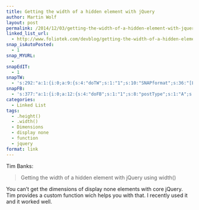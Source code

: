 ```yaml
---
title: Getting the width of a hidden element with jQuery
author: Martin Wolf
layout: post
permalink: /2014/12/03/getting-the-width-of-a-hidden-element-with-jquery/
linked_list_url:
  - http://www.foliotek.com/devblog/getting-the-width-of-a-hidden-element-with-jquery-using-width/
snap_isAutoPosted:
  - 1
snap_MYURL:
  - 
snapEdIT:
  - 1
snapTW:
  - 's:292:"a:1:{i:0;a:9:{s:4:"doTW";s:1:"1";s:10:"SNAPformat";s:36:"[Link] %TITLE%: %URL% //by @foliotek";s:8:"attchImg";s:1:"0";s:9:"isAutoImg";s:1:"A";s:8:"imgToUse";s:0:"";s:11:"isPrePosted";s:1:"1";s:8:"isPosted";s:1:"1";s:4:"pgID";s:18:"540078336316551170";s:5:"pDate";s:19:"2014-12-03 09:41:24";}}";'
snapFB:
  - 's:377:"a:1:{i:0;a:12:{s:4:"doFB";s:1:"1";s:8:"postType";s:1:"A";s:10:"AttachPost";s:1:"2";s:10:"SNAPformat";s:35:"New post on MartinWolf.org: %TITLE%";s:9:"isAutoImg";s:1:"A";s:8:"imgToUse";s:0:"";s:9:"isAutoURL";s:1:"A";s:8:"urlToUse";s:0:"";s:11:"isPrePosted";s:1:"1";s:8:"isPosted";s:1:"1";s:4:"pgID";s:31:"711305895599362_805988179464466";s:5:"pDate";s:19:"2014-12-03 09:41:36";}}";'
categories:
  - Linked List
tags:
  - .height()
  - .width()
  - Dimensions
  - display none
  - function
  - jquery
format: link
---
```

<p class="linked-list-quote-author">
  Tim Banks:
</p>

> Getting the width of a hidden element with jQuery using width()

You can&#8217;t get the dimensions of display none elements with core jQuery. Tim provides a custom function wich helps you with that. I recently used it and it worked well.